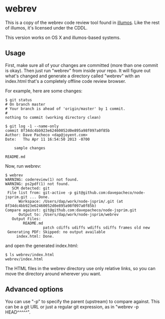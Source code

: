 # webrev

This is a copy of the webrev code review tool found in
[illumos](http://www.illumos.org).  Like the rest of illumos, it's licensed
under the CDDL.

This version works on OS X and illumos-based systems.


## Usage

First, make sure all of your changes are committed (more than one commit is
okay).  Then just run "webrev" from inside your repo.  It will figure out what's
changed and generate a directory called "webrev" with an index.html that's a
completely offline code review browser.

For example, here are some changes:

    $ git status
    # On branch master
    # Your branch is ahead of 'origin/master' by 1 commit.
    #
    nothing to commit (working directory clean)

    $ git log -1 --name-only
    commit 8f34dc4bb923e62460052d0e895a98f097a0f85b
    Author: Dave Pacheco <dap@joyent.com>
    Date:   Thu Apr 11 16:54:50 2013 -0700

        sample changes

    README.md

Now, run webrev:

    $ webrev 
    WARNING: codereview(1) not found.
    WARNING: ps2pdf(1) not found.
       SCM detected: git
     File list from: git-active -p git@github.com:davepacheco/node-jsprim.git ... Done.
          Workspace: /Users/dap/work/node-jsprim/.git (at 8f34dc4bb923e62460052d0e895a98f097a0f85b)
    Compare against: git@github.com:davepacheco/node-jsprim.git
          Output to: /Users/dap/work/node-jsprim/webrev
       Output Files:
            README.md
                     patch cdiffs udiffs wdiffs sdiffs frames old new
     Generating PDF: Skipped: no output available
         index.html: Done.

and open the generated index.html:

    $ ls webrev/index.html 
    webrev/index.html

The HTML files in the webrev directory use only relative links, so you can move
the directory around wherever you want.


## Advanced options

You can use "-p" to specify the parent (upstream) to compare against.  This can
be a git URL or just a regular git expression, as in "webrev -p HEAD^^^^^".
